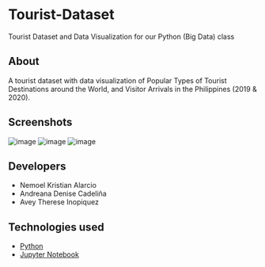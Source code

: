 # Tourist-Dataset
Tourist Dataset and Data Visualization for our Python (Big Data) class

## About 
A tourist dataset with data visualization of Popular Types of Tourist Destinations around the World, and Visitor Arrivals in the Philippines (2019 & 2020).

## Screenshots
![image](https://github.com/andreanadenisec/Tourist-Dataset/assets/69505388/02ccd395-2b7d-4527-b194-66e39f15cf66)
![image](https://github.com/andreanadenisec/Tourist-Dataset/assets/69505388/a7c017b0-1a37-407b-9798-36a168a040d0)
![image](https://github.com/andreanadenisec/Tourist-Dataset/assets/69505388/f800bc23-fdc8-489d-93aa-83e24aee3c5d)


## Developers
* Nemoel Kristian Alarcio
* Andreana Denise Cadeliña
* Avey Therese Inopiquez

## Technologies used
* [Python](https://www.python.org/)
* [Jupyter Notebook](https://jupyter.org/)
